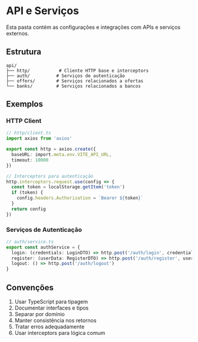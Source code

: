# API e Serviços

Esta pasta contém as configurações e integrações com APIs e serviços externos.

## Estrutura

```
api/
├── http/           # Cliente HTTP base e interceptors
├── auth/          # Serviços de autenticação
├── offers/        # Serviços relacionados a ofertas
└── banks/         # Serviços relacionados a bancos
```

## Exemplos

### HTTP Client

```typescript
// http/client.ts
import axios from 'axios'

export const http = axios.create({
  baseURL: import.meta.env.VITE_API_URL,
  timeout: 10000
})

// Interceptors para autenticação
http.interceptors.request.use(config => {
  const token = localStorage.getItem('token')
  if (token) {
    config.headers.Authorization = `Bearer ${token}`
  }
  return config
})
```

### Serviços de Autenticação

```typescript
// auth/service.ts
export const authService = {
  login: (credentials: LoginDTO) => http.post('/auth/login', credentials),
  register: (userData: RegisterDTO) => http.post('/auth/register', userData),
  logout: () => http.post('/auth/logout')
}
```

## Convenções

1. Usar TypeScript para tipagem
2. Documentar interfaces e tipos
3. Separar por domínio
4. Manter consistência nos retornos
5. Tratar erros adequadamente
6. Usar interceptors para lógica comum
